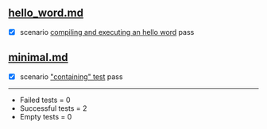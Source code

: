 
## [hello_word.md](examples/hello_word.md)  

  - [X] scenario [compiling and executing an hello word](examples/hello_word.md) pass  

## [minimal.md](examples/minimal.md)  

  - [X] scenario ["containing" test](examples/minimal.md) pass  

------------------------------------------------
- Failed     tests =  0
- Successful tests =  2
- Empty      tests =  0
